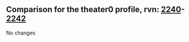 ## Comparison for the theater0 profile, rvn: [2240](https://github.com/PRO100KatYT/FortniteProfileRevisions/tree/main/profiles/theater0/2240%20theater0.json)-[2242](https://github.com/PRO100KatYT/FortniteProfileRevisions/tree/main/profiles/theater0/2242%20theater0.json)

No changes
